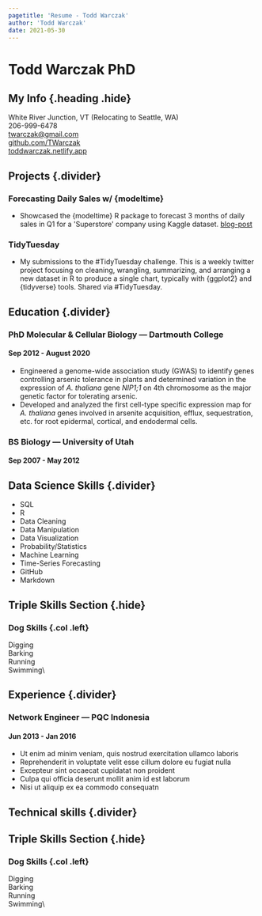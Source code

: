 ```yaml
---
pagetitle: 'Resume - Todd Warczak'
author: 'Todd Warczak'
date: 2021-05-30
---
```


# Todd Warczak PhD
## My Info {.heading .hide}
White River Junction, VT (Relocating to Seattle, WA)\
206-999-6478\
twarczak@gmail.com\
[github.com/TWarczak](https://github.com/TWarczak)\
[toddwarczak.netlify.app](https://toddwarczak.netlify.app)

## Projects {.divider}

### Forecasting Daily Sales w/ {modeltime}
* Showcased the {modeltime} R package to forecast 3 months of daily sales in Q1 for a 'Superstore' company using Kaggle dataset. [blog-post](https://toddwarczak.netlify.app/post/modeltime/)

### TidyTuesday 
* My submissions to the #TidyTuesday challenge. This is a weekly twitter project focusing on cleaning, wrangling, summarizing, and arranging a new dataset in R to produce a single chart, typically with {ggplot2} and {tidyverse} tools. Shared via #TidyTuesday. 


## Education {.divider}

### PhD Molecular & Cellular Biology &mdash; Dartmouth College
#### Sep 2012 - August 2020
* Engineered a genome-wide association study (GWAS) to identify genes controlling arsenic tolerance in plants and determined variation in the expression of *A. thaliana* gene *NIP1;1* on 4th chromosome as the major genetic factor for tolerating arsenic. 
* Developed and analyzed the first cell-type specific expression map for *A. thaliana* genes involved in arsenite acquisition, efflux, sequestration, etc. for root epidermal, cortical, and endodermal cells.

### BS Biology &mdash; University of Utah
#### Sep 2007 - May 2012

## Data Science Skills {.divider}
  * SQL
  * R
  * Data Cleaning
  * Data Manipulation
  * Data Visualization
  * Probability/Statistics
  * Machine Learning
  * Time-Series Forecasting
  * GitHub
  * Markdown

## Triple Skills Section {.hide}
### Dog Skills {.col .left}
Digging\
Barking\
Running\
Swimming\

## Experience {.divider}

### Network Engineer  &mdash; PQC Indonesia
#### Jun 2013 - Jan 2016
* Ut enim ad minim veniam, quis nostrud exercitation ullamco laboris
* Reprehenderit in voluptate velit esse cillum dolore eu fugiat nulla
* Excepteur sint occaecat cupidatat non proident
* Culpa qui officia deserunt mollit anim id est laborum
* Nisi ut aliquip ex ea commodo consequatn


## Technical skills {.divider}

## Triple Skills Section {.hide}
### Dog Skills {.col .left}
Digging\
Barking\
Running\
Swimming\
